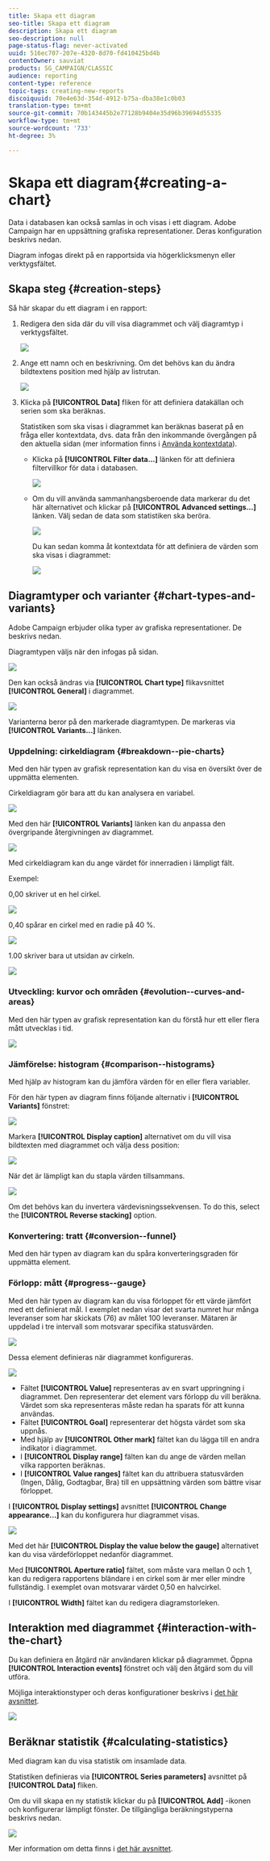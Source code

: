 ```yaml
---
title: Skapa ett diagram
seo-title: Skapa ett diagram
description: Skapa ett diagram
seo-description: null
page-status-flag: never-activated
uuid: 516ec707-207e-4320-8d70-fd410425bd4b
contentOwner: sauviat
products: SG_CAMPAIGN/CLASSIC
audience: reporting
content-type: reference
topic-tags: creating-new-reports
discoiquuid: 70e4e63d-354d-4912-b75a-dba38e1c0b03
translation-type: tm+mt
source-git-commit: 70b143445b2e77128b9404e35d96b39694d55335
workflow-type: tm+mt
source-wordcount: '733'
ht-degree: 3%

---
```



# Skapa ett diagram{#creating-a-chart}

Data i databasen kan också samlas in och visas i ett diagram. Adobe Campaign har en uppsättning grafiska representationer. Deras konfiguration beskrivs nedan.

Diagram infogas direkt på en rapportsida via högerklicksmenyn eller verktygsfältet.

## Skapa steg {#creation-steps}

Så här skapar du ett diagram i en rapport:

1. Redigera den sida där du vill visa diagrammet och välj diagramtyp i verktygsfältet.

   ![](assets/s_advuser_report_page_activity_04.png)

1. Ange ett namn och en beskrivning. Om det behövs kan du ändra bildtextens position med hjälp av listrutan.

   ![](assets/s_ncs_advuser_report_wizard_018.png)

1. Klicka på **[!UICONTROL Data]** fliken för att definiera datakällan och serien som ska beräknas.

   Statistiken som ska visas i diagrammet kan beräknas baserat på en fråga eller kontextdata, dvs. data från den inkommande övergången på den aktuella sidan (mer information finns i [Använda kontextdata](../../reporting/using/using-the-context.md#using-context-data)).

   * Klicka på **[!UICONTROL Filter data...]** länken för att definiera filtervillkor för data i databasen.

      ![](assets/reporting_graph_add_filter.png)

   * Om du vill använda sammanhangsberoende data markerar du det här alternativet och klickar på **[!UICONTROL Advanced settings...]** länken. Välj sedan de data som statistiken ska beröra.

      ![](assets/reporting_graph_from_context.png)

      Du kan sedan komma åt kontextdata för att definiera de värden som ska visas i diagrammet:

      ![](assets/reporting_graph_select-from_context.png)

## Diagramtyper och varianter {#chart-types-and-variants}

Adobe Campaign erbjuder olika typer av grafiska representationer. De beskrivs nedan.

Diagramtypen väljs när den infogas på sidan.

![](assets/s_advuser_report_page_activity_04.png)

Den kan också ändras via **[!UICONTROL Chart type]** flikavsnittet **[!UICONTROL General]** i diagrammet.

![](assets/reporting_change_graph_type.png)

Varianterna beror på den markerade diagramtypen. De markeras via **[!UICONTROL Variants...]** länken.

### Uppdelning: cirkeldiagram {#breakdown--pie-charts}

Med den här typen av grafisk representation kan du visa en översikt över de uppmätta elementen.

Cirkeldiagram gör bara att du kan analysera en variabel.

![](assets/reporting_graph_type_sector_1.png)

Med den här **[!UICONTROL Variants]** länken kan du anpassa den övergripande återgivningen av diagrammet.

![](assets/reporting_graph_type_sector_2.png)

Med cirkeldiagram kan du ange värdet för innerradien i lämpligt fält.

Exempel:

0,00 skriver ut en hel cirkel.

![](assets/s_ncs_advuser_report_sector_exple1.png)

0,40 spårar en cirkel med en radie på 40 %.

![](assets/s_ncs_advuser_report_sector_exple2.png)

1.00 skriver bara ut utsidan av cirkeln.

![](assets/s_ncs_advuser_report_sector_exple3.png)

### Utveckling: kurvor och områden {#evolution--curves-and-areas}

Med den här typen av grafisk representation kan du förstå hur ett eller flera mått utvecklas i tid.

![](assets/reporting_graph_type_curve.png)

### Jämförelse: histogram {#comparison--histograms}

Med hjälp av histogram kan du jämföra värden för en eller flera variabler.

För den här typen av diagram finns följande alternativ i **[!UICONTROL Variants]** fönstret:

![](assets/reporting_select_graph_var.png)

Markera **[!UICONTROL Display caption]** alternativet om du vill visa bildtexten med diagrammet och välja dess position:

![](assets/reporting_select_graph_legend.png)

När det är lämpligt kan du stapla värden tillsammans.

![](assets/reporting_graph_type_histo.png)

Om det behövs kan du invertera värdevisningssekvensen. To do this, select the **[!UICONTROL Reverse stacking]** option.

### Konvertering: tratt {#conversion--funnel}

Med den här typen av diagram kan du spåra konverteringsgraden för uppmätta element.

### Förlopp: mått {#progress--gauge}

Med den här typen av diagram kan du visa förloppet för ett värde jämfört med ett definierat mål. I exemplet nedan visar det svarta numret hur många leveranser som har skickats (76) av målet 100 leveranser. Mätaren är uppdelad i tre intervall som motsvarar specifika statusvärden.

![](assets/reporting_graph_type_gauge.png)

Dessa element definieras när diagrammet konfigureras.

![](assets/reporting_graph_type_gauge1.png)

* Fältet **[!UICONTROL Value]** representeras av en svart uppringning i diagrammet. Den representerar det element vars förlopp du vill beräkna. Värdet som ska representeras måste redan ha sparats för att kunna användas.
* Fältet **[!UICONTROL Goal]** representerar det högsta värdet som ska uppnås.
* Med hjälp av **[!UICONTROL Other mark]** fältet kan du lägga till en andra indikator i diagrammet.
* I **[!UICONTROL Display range]** fälten kan du ange de värden mellan vilka rapporten beräknas.
* I **[!UICONTROL Value ranges]** fältet kan du attribuera statusvärden (Ingen, Dålig, Godtagbar, Bra) till en uppsättning värden som bättre visar förloppet.

I **[!UICONTROL Display settings]** avsnittet **[!UICONTROL Change appearance...]** kan du konfigurera hur diagrammet visas.

![](assets/reporting_graph_type_gauge2.png)

Med det här **[!UICONTROL Display the value below the gauge]** alternativet kan du visa värdeförloppet nedanför diagrammet.

Med **[!UICONTROL Aperture ratio]** fältet, som måste vara mellan 0 och 1, kan du redigera rapportens bländare i en cirkel som är mer eller mindre fullständig. I exemplet ovan motsvarar värdet 0,50 en halvcirkel.

I **[!UICONTROL Width]** fältet kan du redigera diagramstorleken.

## Interaktion med diagrammet {#interaction-with-the-chart}

Du kan definiera en åtgärd när användaren klickar på diagrammet. Öppna **[!UICONTROL Interaction events]** fönstret och välj den åtgärd som du vill utföra.

Möjliga interaktionstyper och deras konfigurationer beskrivs i [det här avsnittet](../../web/using/static-elements-in-a-web-form.md#inserting-html-content).

![](assets/s_ncs_advuser_report_wizard_017.png)

## Beräknar statistik {#calculating-statistics}

Med diagram kan du visa statistik om insamlade data.

Statistiken definieras via **[!UICONTROL Series parameters]** avsnittet på **[!UICONTROL Data]** fliken.

Om du vill skapa en ny statistik klickar du på **[!UICONTROL Add]** -ikonen och konfigurerar lämpligt fönster. De tillgängliga beräkningstyperna beskrivs nedan.

![](assets/reporting_add_statistics.png)

Mer information om detta finns i [det här avsnittet](../../reporting/using/using-the-descriptive-analysis-wizard.md#statistics-calculation).
